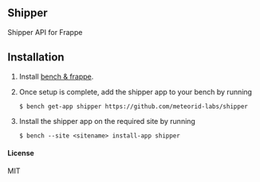 ## Shipper

Shipper API for Frappe

## Installation

1. Install [bench & frappe](https://frappeframework.com/docs/v14/user/en/installation).

2. Once setup is complete, add the shipper app to your bench by running
   ```
   $ bench get-app shipper https://github.com/meteorid-labs/shipper
   ```
3. Install the shipper app on the required site by running
   ```
   $ bench --site <sitename> install-app shipper
   ```

#### License

MIT
